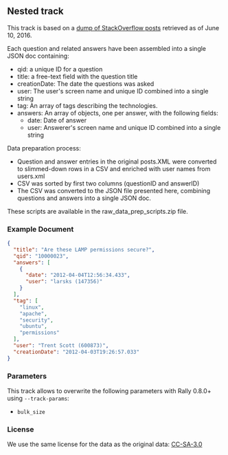 ## Nested track

This track is based on a [dump of StackOverflow posts](https://ia800500.us.archive.org/22/items/stackexchange/stackoverflow.com-Posts.7z) retrieved as of June 10, 2016.

Each question and related answers have been assembled into a single JSON doc containing:

* qid: a unique ID for a question 
* title: a free-text field with the question title
* creationDate:	The date the questions was asked 
* user:	The user's screen name and unique ID combined into a single string
* tag: An array of tags describing the technologies.
* answers: An array of objects, one per answer, with the following fields:
    * date: Date of answer
    * user: Answerer's screen name and unique ID combined into a single string
		

Data preparation process:

* Question and answer entries in the original posts.XML were converted to slimmed-down rows in a CSV and enriched with user names from users.xml
* CSV was sorted by first two columns (questionID and answerID)
* The CSV was converted to the JSON file presented here, combining questions and answers into a single JSON doc.

These scripts are available in the raw_data_prep_scripts.zip file.

### Example Document

```json
{
  "title": "Are these LAMP permissions secure?",
  "qid": "10000023",
  "answers": [
    {
      "date": "2012-04-04T12:56:34.433",
      "user": "larsks (147356)"
    }
  ],
  "tag": [
    "linux",
    "apache",
    "security",
    "ubuntu",
    "permissions"
  ],
  "user": "Trent Scott (600873)",
  "creationDate": "2012-04-03T19:26:57.033"
}
```

### Parameters

This track allows to overwrite the following parameters with Rally 0.8.0+ using `--track-params`:

* `bulk_size`

### License

We use the same license for the data as the original data: [CC-SA-3.0](http://creativecommons.org/licenses/by-sa/3.0/)

